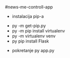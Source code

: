 #news-me-controll-app


* instalacija pip-a 
- py -m get-pip.py
- py -m pip install virtualenv
- py -m virtualenv venv
- py pip install Flask


* pokretanje py app.py 